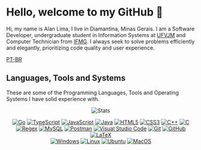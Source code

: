 # Hello, welcome to my GitHub 👋

Hi, my name is Alan Lima, I live in Diamantina, Minas Gerais. I am a Software Developer, undergraduate student in Information Systems at [UFVJM](https://portal.ufvjm.edu.br/a-universidade/cursos/sin) and Computer Technician from [IFMG](https://www.sje.ifmg.edu.br/portal/index.php/tecnico/informatica). I always seek to solve problems efficiently and elegantly, prioritizing code quality and user experience.

[PT-BR](./README.md)

## Languages, Tools and Systems

These are some of the Programming Languages, Tools and Operating Systems I have solid experience with.

<p align="center">
    <img alt="Stats" src="https://github-readme-stats.vercel.app/api/top-langs/?username=alan-b-lima&layout=compact&theme=dark">
</p>

<p align="center">
    <a href="https://go.dev/"><img alt="Go" src="https://skillicons.dev/icons?i=go"></a>
    <a href="https://www.typescriptlang.org/"><img alt="TypeScript" src="https://skillicons.dev/icons?i=ts"></a>
    <a href="https://www.javascript.com/"><img alt="JavaScript" src="https://skillicons.dev/icons?i=js"></a>
    <a href="https://www.java.com/"><img alt="Java" src="https://skillicons.dev/icons?i=java"></a>
    <a href="https://developer.mozilla.org/en-US/docs/Web/HTML"><img alt="HTML5" src="https://skillicons.dev/icons?i=html"></a>
    <a href="https://developer.mozilla.org/en-US/docs/Web/CSS"><img alt="CSS3" src="https://skillicons.dev/icons?i=css"></a>
    <a href="https://isocpp.org/"><img alt="C++" src="https://skillicons.dev/icons?i=cpp"></a>
    <a href="https://www.c-language.org"><img alt="C" src="https://skillicons.dev/icons?i=c"></a>
    <br>
    <a href="https://regexr.com/"><img alt="Regex" src="https://skillicons.dev/icons?i=regex"></a>
    <a href="https://www.mysql.com/"><img alt="MySQL" src="https://skillicons.dev/icons?i=mysql"></a>
    <a href="https://postman.com"><img alt="Postman" src="https://skillicons.dev/icons?i=postman"></a>
    <a href="https://code.visualstudio.com/"><img alt="Visual Studio Code" src="https://skillicons.dev/icons?i=vscode"></a>
    <a href="https://git-scm.com/"><img alt="Git" src="https://skillicons.dev/icons?i=git"></a>
    <a href="https://github.com/alan-b-lima"><img alt="GitHub" src="https://skillicons.dev/icons?i=github"></a>
    <a href="https://www.latex-project.org/"><img alt="LaTeX" src="https://skillicons.dev/icons?i=latex"></a>
    <br>
    <a href="https://www.microsoft.com/pt-br/windows"><img alt="Windows" src="https://skillicons.dev/icons?i=windows"></a>
    <a href="https://www.linux.org/"><img alt="Linux" src="https://skillicons.dev/icons?i=linux"></a>
    <a href="https://ubuntu.com/"><img alt="Ubuntu" src="https://skillicons.dev/icons?i=ubuntu"></a>
    <a href="https://www.apple.com/macos/"><img alt="MacOS" src="https://skillicons.dev/icons?i=apple"></a>
</p>
